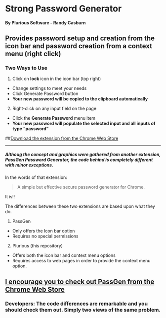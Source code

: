 # Strong Password Generator
#### By Plurious Software - Randy Casburn

## Provides password setup and creation from the icon bar and password creation from a context menu (right click)
 
### Two Ways to Use
 
1. Click on **lock**  icon in the icon bar (top right)
  * Change settings to meet your needs
  * Click Generate Password button
  * **Your new password will be copied to the clipboard automatically**
2. Right-click on any input field on the page
  * Click the **Generate Password** menu item
  * **Your new password will populate the selected input and all inputs of type "password"**
  
##[Download the extension from the Chrome Web Store](https://chrome.google.com/webstore)

----------------


                
##### Althoug the concept and graphics were gathered from another extension, PassGen Password Generator, the code behind is completely different with minor exceptions.
In the words of that extension: 
> A simple but effective secure password generator for Chrome.

It is!!

The differences between these two extensions are based upon what they do.

1. PassGen
  - Only offers the Icon bar option 
  - Requires no special permissions
2. Plurious (this repository)
  - Offers both the icon bar and context menu options
  - Requires access to web pages in order to provide the context menu option.
  
[I encourage you to check out PassGen from the Chrome Web Store](https://chrome.google.com/webstore/detail/passgen-password-generato/cfhahkhhdbgkgcpoffcjdiclidcoiaek)
------------

### Developers: The code differences are remarkable and you should check them out. Simply two views of the same problem.

